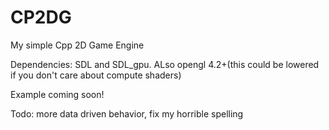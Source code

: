 # CP2DG
 My simple Cpp 2D Game Engine

Dependencies:  SDL and SDL_gpu.  ALso opengl 4.2+(this could be lowered if you don't care about compute shaders)

Example coming soon!

Todo:  more data driven behavior, fix my horrible spelling
